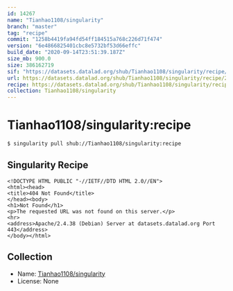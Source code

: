 ```yaml
---
id: 14267
name: "Tianhao1108/singularity"
branch: "master"
tag: "recipe"
commit: "1258b4419fa94fd54ff184515a768c226d71f474"
version: "6e4866825401cbc8e5732bf53d66effc"
build_date: "2020-09-14T23:51:39.187Z"
size_mb: 900.0
size: 386162719
sif: "https://datasets.datalad.org/shub/Tianhao1108/singularity/recipe/2020-09-14-1258b441-6e486682/6e4866825401cbc8e5732bf53d66effc.sif"
url: https://datasets.datalad.org/shub/Tianhao1108/singularity/recipe/2020-09-14-1258b441-6e486682/
recipe: https://datasets.datalad.org/shub/Tianhao1108/singularity/recipe/2020-09-14-1258b441-6e486682/Singularity
collection: Tianhao1108/singularity
---
```


# Tianhao1108/singularity:recipe

```bash
$ singularity pull shub://Tianhao1108/singularity:recipe
```

## Singularity Recipe

```singularity
<!DOCTYPE HTML PUBLIC "-//IETF//DTD HTML 2.0//EN">
<html><head>
<title>404 Not Found</title>
</head><body>
<h1>Not Found</h1>
<p>The requested URL was not found on this server.</p>
<hr>
<address>Apache/2.4.38 (Debian) Server at datasets.datalad.org Port 443</address>
</body></html>
```

## Collection

 - Name: [Tianhao1108/singularity](https://github.com/Tianhao1108/singularity)
 - License: None

